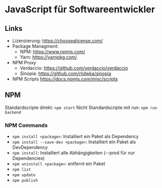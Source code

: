 # JavaScript für Softwareentwickler

## Links

- Lizenzierung: https://choosealicense.com/
- Package Managment:
  - NPM: https://www.npmjs.com/
  - Yarn: https://yarnpkg.com/
- NPM Proxy
  - Verdaccio: https://github.com/verdaccio/verdaccio
  - Sinopia: https://github.com/rlidwka/sinopia
- NPM Scripts https://docs.npmjs.com/misc/scripts

## NPM

Standardscripte direkt: `npm start`
Nicht Standardscripte mit run: `npm run backend`

### NPM Commands

- `npm install <package>`: Installiert ein Paket als Dependency
- `npm install --save-dev <package>`: Installiert ein Paket als DevDependency
- `npm install`: Installiert alle Abhängigkeiten (--prod für nur Dependencies)
- `npm uninstall <package>`: entfernt ein Paket
- `npm list`
- `npm update`
- `npm publish`
